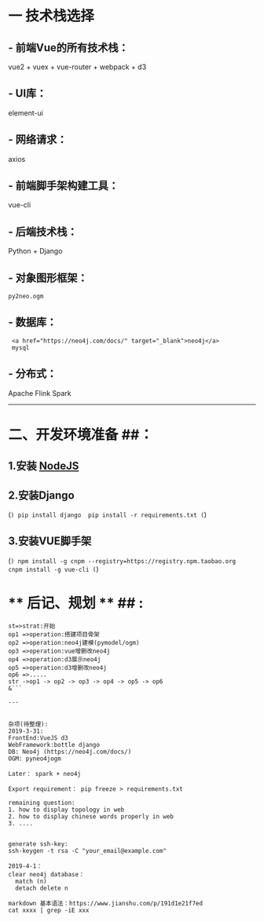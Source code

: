 # 一 技术栈选择
## - **前端Vue的所有技术栈**： 
   vue2 + vuex + vue-router + webpack + d3
## - **UI库**： 
   element-ui
## - **网络请求**：
   axios
## - **前端脚手架构建工具**：
   vue-cli
## - **后端技术栈**：
   Python + Django 
## - **对象图形框架**：
    py2neo.ogm
## - **数据库**：



     <a href="https://neo4j.com/docs/" target="_blank">neo4j</a>
     mysql
## - **分布式**：



   Apache Flink
   Spark
   
---

# **二、开发环境准备** ##：
## 1.安装 <a href="https://nodejs.org/en/" target="_blank">NodeJS</a> ##
   
## 2.安装Django ##
   (```)
   pip install django 
   pip install -r requirements.txt
   (```)
## 3.安装VUE脚手架 ##
   (```)
   npm install -g cnpm --registry=https://registry.npm.taobao.org 
   cnpm install -g vue-cli
   (```)


# ** 后记、规划 ** ## : 
```flow
st=>strat:开始
op1 =>operation:搭建项目骨架
op2 =>operation:neo4j建模(pymodel/ogm)
op3 =>operation:vue增删改neo4j
op4 =>operation:d3展示neo4j
op5 =>operation:d3增删改neo4j
op6 =>.....
str ->op1 -> op2 -> op3 -> op4 -> op5 -> op6
&```

---


杂项(待整理):
2019-3-31:
FrontEnd:VueJS d3
WebFramework:bottle django
DB: Neo4j (https://neo4j.com/docs/)
OGM: pyneo4jogm

Later： spark + neo4j

Export requirement： pip freeze > requirements.txt

remaining question: 
1. how to display topology in web
2. how to display chinese words properly in web
3. ....


generate ssh-key: 
ssh-keygen -t rsa -C "your_email@example.com"

2019-4-1：
clear neo4j database：
  match (n)
  detach delete n
  
markdown 基本语法：https://www.jianshu.com/p/191d1e21f7ed
cat xxxx | grep -iE xxx
